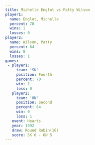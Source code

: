 ```yaml
---
title: Michelle Englot vs Patty Wilson
player1:                
  name: Englot, Michelle
  percent: 70           
  wins: 1               
  losses: 0             
player2:                
  name: Wilson, Patty   
  percent: 64           
  wins: 0               
  losses: 1             
games:
 - player1:          
     team: 'SK'      
     position: Fourth
     percent: 70     
     win: 1          
     loss: 0         
   player2:          
     team: 'ON'      
     position: Second
     percent: 64     
     win: 0          
     loss: 1         
   event: Hearts        
   year: 1992           
   draw: Round Robin(16)
   score: SK 6 - ON 5   
---
```

